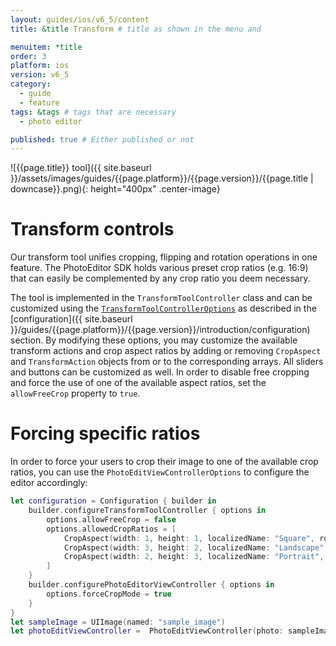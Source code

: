 ```yaml
---
layout: guides/ios/v6_5/content
title: &title Transform # title as shown in the menu and 

menuitem: *title
order: 3
platform: ios
version: v6_5
category: 
  - guide
  - feature
tags: &tags # tags that are necessary
  - photo editor 

published: true # Either published or not 
---
```


![{{page.title}} tool]({{ site.baseurl }}/assets/images/guides/{{page.platform}}/{{page.version}}/{{page.title | downcase}}.png){: height="400px" .center-image}

# Transform controls

Our transform tool unifies cropping, flipping and rotation operations in one feature. The PhotoEditor SDK holds various preset crop ratios (e.g. 16:9) that can easily be complemented by any crop ratio you deem necessary.

The tool is implemented in the `TransformToolController` class and can be customized using the [`TransformToolControllerOptions`](https://static.photoeditorsdk.com/docs/ios/Classes/TransformToolControllerOptions.html) as described in the [configuration]({{ site.baseurl }}/guides/{{page.platform}}/{{page.version}}/introduction/configuration) section. By modifying these options, you may customize the available transform actions and crop aspect ratios by adding or removing `CropAspect` and `TransformAction` objects from or to the corresponding arrays. All sliders and buttons can be customized as well. In order to disable free cropping and force the use of one of the available aspect ratios, set the `allowFreeCrop` property to `true`.

# Forcing specific ratios

In order to force your users to crop their image to one of the available crop ratios, you can use the `PhotoEditViewControllerOptions` to configure the editor accordingly:

```swift
let configuration = Configuration { builder in
    builder.configureTransformToolController { options in
        options.allowFreeCrop = false
        options.allowedCropRatios = [
            CropAspect(width: 1, height: 1, localizedName: "Square", rotatable: false),
            CropAspect(width: 3, height: 2, localizedName: "Landscape", rotatable: false),
            CropAspect(width: 2, height: 3, localizedName: "Portrait", rotatable: false),
        ]
    }
    builder.configurePhotoEditorViewController { options in
        options.forceCropMode = true
    }
}
let sampleImage = UIImage(named: "sample_image")
let photoEditViewController =  PhotoEditViewController(photo: sampleImage!, configuration: configuration)
```

